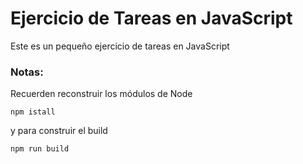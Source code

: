 # Ejercicio de Tareas en JavaScript

Este es un pequeño ejercicio de tareas en JavaScript

### Notas:
Recuerden reconstruir los módulos de Node
```
npm istall
````
y para construir el build 
```
npm run build
````
